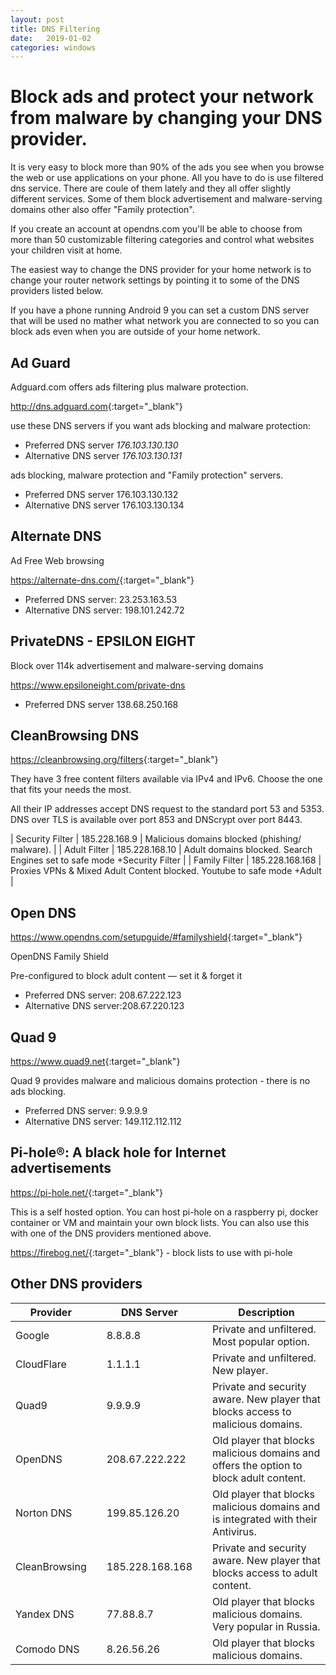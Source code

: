 ```yaml
---
layout: post
title: DNS Filtering
date:   2019-01-02
categories: windows
---
```

# Block ads and protect your network from malware by changing your DNS provider.

It is very easy to block more than 90% of the ads you see when you browse the web or use applications on your phone. All you have to do is use filtered dns service.
There are coule of them lately and they all offer slightly different services. Some of them block advertisement and malware-serving domains other also offer "Family protection". 

If you create an account at opendns.com you'll be able to choose from more than 50 customizable filtering categories and control what websites your children visit at home.

The easiest way to change the DNS provider for your home network is to change your router network settings by pointing it to some of the DNS providers listed below.

If you have a phone running Android 9 you can set a custom DNS server that will be used no mather what network you are connected to so you can block ads even when you are outside of your home network. 

## Ad Guard

Adguard.com offers ads filtering plus malware protection.

<http://dns.adguard.com>{:target="_blank"}


use these DNS servers if you want ads blocking and malware protection:

* Preferred DNS server *176.103.130.130*
* Alternative DNS server *176.103.130.131*

ads blocking, malware protection and "Family protection" servers.

* Preferred DNS server 176.103.130.132
* Alternative DNS server 176.103.130.134

## Alternate DNS

Ad Free Web browsing

<https://alternate-dns.com/>{:target="_blank"}

* Preferred DNS server: 23.253.163.53
* Alternative DNS server: 198.101.242.72

## PrivateDNS - EPSILON EIGHT 

Block over 114k advertisement and malware-serving domains

https://www.epsiloneight.com/private-dns

* Preferred DNS server 138.68.250.168 

## CleanBrowsing DNS

<https://cleanbrowsing.org/filters>{:target="_blank"}


They have 3 free content filters available via IPv4 and IPv6. Choose the one that fits your needs the most. 

All their IP addresses accept DNS request to the standard port 53 and 5353. DNS over TLS is available over port 853 and DNScrypt over port 8443.

| Security Filter 	| 185.228.168.9   	| Malicious domains blocked (phishing/ malware).                          	|
| Adult Filter    	| 185.228.168.10  	| Adult domains blocked. Search Engines set to safe mode +Security Filter 	|
| Family Filter   	| 185.228.168.168 	| Proxies VPNs & Mixed Adult Content blocked. Youtube to safe mode +Adult 	|


## Open DNS
<https://www.opendns.com/setupguide/#familyshield>{:target="_blank"}

OpenDNS Family Shield

Pre-configured to block adult content — set it & forget it

* Preferred DNS server: 208.67.222.123
* Alternative DNS server:208.67.220.123


## Quad 9
<https://www.quad9.net>{:target="_blank"}

Quad 9 provides malware and malicious domains protection - there is no ads blocking.

* Preferred DNS server: 9.9.9.9
* Alternative DNS server: 149.112.112.112

## Pi-hole®: A black hole for Internet advertisements
<https://pi-hole.net/>{:target="_blank"}

This is a self hosted option. You can host pi-hole on a raspberry pi, docker container or VM and maintain your own block lists.
You can also use this with one of the DNS providers mentioned above.

<https://firebog.net/>{:target="_blank"} - block lists to use with pi-hole


## Other DNS providers


| Provider          |       | DNS Server        |       | Description |
|-----------------	|---	|-----------------	|---	|----------------------------------------------------------------------------------------	|
|  Google        	|    	| 8.8.8.8         	|   	| Private and unfiltered. Most popular option.                                           	|
|  CloudFlare    	|    	| 1.1.1.1         	|   	| Private and unfiltered. New player.                                                    	|
|  Quad9         	|    	| 9.9.9.9         	|   	| Private and security aware. New player that blocks access to malicious domains.        	|
|  OpenDNS       	|    	| 208.67.222.222  	|   	| Old player that blocks malicious domains and offers the option to block adult content. 	|
|  Norton DNS    	|   	| 199.85.126.20   	|   	| Old player that blocks malicious domains and is integrated with their Antivirus.       	|
|  CleanBrowsing 	|   	| 185.228.168.168 	|   	| Private and security aware. New player that blocks access to adult content.            	|
|  Yandex DNS    	|   	| 77.88.8.7       	|   	| Old player that blocks malicious domains. Very popular in Russia.                      	|
|  Comodo DNS    	|   	| 8.26.56.26      	|   	| Old player that blocks malicious domains.                                              	|